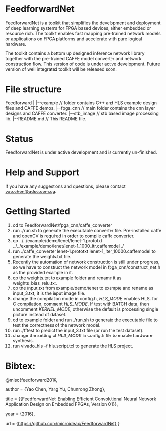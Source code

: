 # FeedforwardNet

FeedforwardNet is a toolkit that simplifies the development and deployment of deep learning systems 
for FPGA based devices, either embedded or resource rich. 
The toolkit enables fast mapping pre-trained network models or applications on FPGA platforms and accelerate
with pure logical hardware.

The toolkit contains a bottom up designed inference network library together with the pre-trained CAFFE model
converter and network construction flow.
This version of code is under active development.
Future version of well integrated toolkit will be released soon.


# File structure

Feedforward
|
|--example   // folder contains C++ and HLS example design files and CAFFE demos.
|--fpga_cnn  // main folder contains the cnn layer designs and CAFFE converter.
|--stb_image // stb based image processing lib.
|--README.md // This README file.


# Status

FeedforwardNet is under active development and is currently un-finished.


# Help and Support

If you have any suggestions and questions, please contact yao.chen@adsc.com.sg.


# Getting Started

1. cd to FeedforwardNet/fpga_cnn/caffe_converter
2. run ./run.sh to generate the executable converter file. Pre-installed caffe and openCV is required in order to compile caffe converter.
3. cp ../../example/demo/lenet/lenet-1.prototxt ../../example/demo/lenet/lenet-1_1000_itr.caffemodel ./
4. run ./caffe_converter lenet-1.prototxt lenet-1_iter_10000.caffemodel to generate the weights.txt file.
5. Recently the automation of network construction is still under progress, so we have to construct the network model in fpga_cnn/construct_net.h as the provided example in it.
6. cp the weights.txt to example folder and rename it as weights_bias_relu.txt.
7. cp the input.txt from example/demo/lenet to example and rename as input_3.txt, it is the input image file.
8. change the compilation mode in config.h, _HLS_MODE_ enables HLS.
    for C compilation, comment _HLS_MODE_. 
    If test with BATCH data, then uncomment _KERNEL_MODE_, otherwise the default is processing single picture instead of dataset.
9. cd to example folder and run ./run.sh to generate the executable file to test the correctness of the network model.
10. run ./fftest to predict the input_3.txt file (or run the test dataset).
11. change the setting of _HLS_MODE_ in config.h file to enable hardware synthesis.
12. run vivado_hls -f hls_script.tcl to generate the HLS project.


# Bibtex:

@misc{feedforward2016,

  author = {Yao Chen, Yang Yu, Chunrong Zhong},

  title  = {{FeedforwardNet: Enabling Efficient Convolutional Neural Network Application Design on Embedded FPGAs, Version 0.1}},

  year   = {2016},

  url    = {https://github.com/microideax/FeedforwardNet}
}
